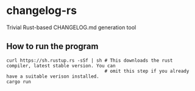 # changelog-rs

Trivial Rust-based CHANGELOG.md generation tool

## How to run the program

```shell
curl https://sh.rustup.rs -sSf | sh # This downloads the rust compiler, latest stable version. You can
                                    # omit this step if you already have a suitable verison installed.
cargo run
```

